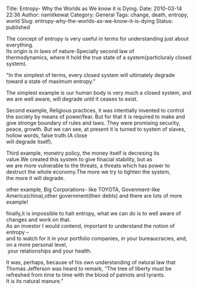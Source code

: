 Title: Entropy- Why the Worlds as We know it is Dying.
Date: 2010-03-14 22:36
Author: namitkewat
Category: General
Tags: change, death, entropy, world
Slug: entropy-why-the-worlds-as-we-know-it-is-dying
Status: published

The concept of entropy is very useful in terms for understanding just
about everything.  
Its origin is in laws of nature-Specially second law of
thermodynamics, where it hold the true state of a system(particluraly
closed system).

"In the simplest of terms, every closed system will ultimately degrade
toward a state of maximum entropy."

The simplest example is our human body is very much a closed system, and
we are well aware, will degrade until it ceases to exist.

Second example, Religious practices, it was intentially invented
to control the society by means of power/fear. But for that it
is required to make and give stronge boundary of rules and laws. They
were promising security, peace, growth. But we can see, at present it is
turned to system of slaves, hollow words, false truth.(A close  
will degrade itself).

Third example, monetry policy, the money itself is decresing its  
value.We created this system to give finacial stability, but as  
we are more vulnerable to the threats, a threats which has power to  
destruct the whole economy.The more we try to tighten the system,  
the more it will degrade.

other example, Big Corporations- like TOYOTA, Govenment-like
America(china),other government(their debts) and there are lots of more
example!

finally,it is impossible to halt entropy, what we can do is to well
aware of  
changes and work on that.  
As an investor I would contend, important to understand the notion of
entropy –  
and to watch for it in your portfolio companies, in your bureaucracies,
and, on a more personal level,  
 your relationships and your health.

It was, perhaps, because of his own understanding of natural law that  
Thomas Jefferson was heard to remark, “The tree of liberty must be  
refreshed from time to time with the blood of patriots and tyrants.  
It is its natural manure.”

